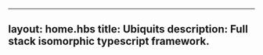 ---
layout: home.hbs
title: Ubiquits
description: Full stack isomorphic typescript framework.
--------------------------------------------------------
